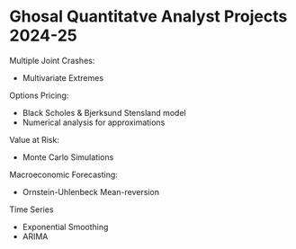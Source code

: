# Ghosal Quantitatve Analyst Projects 2024-25

Multiple Joint Crashes: 
- Multivariate Extremes

Options Pricing:
- Black Scholes & Bjerksund Stensland model
- Numerical analysis for approximations

Value at Risk: 
- Monte Carlo Simulations

Macroeconomic Forecasting: 
- Ornstein-Uhlenbeck Mean-reversion

Time Series
- Exponential Smoothing
- ARIMA

